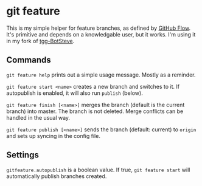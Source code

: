 git feature
===========

This is my simple helper for feature branches, as defined by [GitHub Flow](http://scottchacon.com/2011/08/31/github-flow.html). It's primitive and depends on a knowledgable user, but it works. I'm using it in my fork of [tgg-BotSteve](/astronouth7303/tgg-BotSteve).

Commands
--------
`git feature help` prints out a simple usage message. Mostly as a reminder.

`git feature start <name>` creates a new branch and switches to it. If autopublish is enabled, it will also run `publish` (below).

`git feature finish [<name>]` merges the branch (default is the current branch) into master. The branch is not deleted. Merge conflicts can be handled in the usual way.

`git feature publish [<name>]` sends the branch (default: current) to `origin` and sets up syncing in the config file.

Settings
--------
`gitfeature.autopublish` is a boolean value. If true, `git feature start` will automatically publish branches created.
